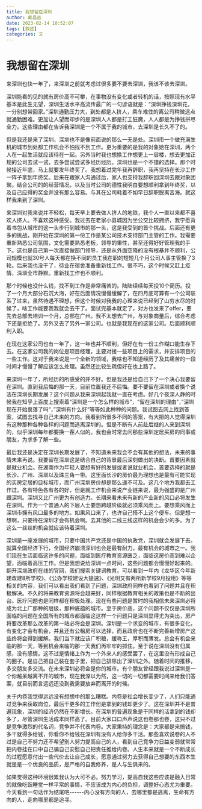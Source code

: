 ```yaml
---
title: 我想留在深圳
author: 戴昌益
date: 2023-02-14 10:52:07
tags: [叙述]
categories: 文
---
```


# 我想留在深圳

来深圳也快一年了，来深圳之前就考虑过很多要不要去深圳，我该不该去深圳。

深圳能看的见的就有房价高不可攀，在事物没有变化或者转机的话，按照现有水平基本是此生无望，深圳生活水平高流传最广的一句谚语就是：“深圳挣钱深圳花，一分别想带回家。”深圳通勤压力大，到处都是人挤人，乘车难住的离公司稍微远点就通勤困难。更加让人望而却步的是深圳人人都是打工狂魔，人人都是为挣钱拼尽全力。这些理由都在告诉我深圳是一个不属于我的城市，去深圳是长久不了的。

但是我还是来了深圳，深圳也不是像前面说的那么一无是处。深圳市一个做充满生机的城市到处都工作机会不怕找不到工作。更为重要的是我的对象她在深圳，两个人在一起生活就应该待在一起。另外当时我也想换工作想更上一层楼，想去更加正规的公司去试一试，去多尝试尝试多经历经历。深圳也是一个不错的选择。那个时候接近年底，马上就要发年终奖了。我想着过完年我再辞职，我再坚持在长沙工作一阵子拿到年终奖。后来在跟家人沟通过后，家人也支持我辞职回深圳去跟对象团聚。结合公司的的经营情况，以及当时公司的德性我明白要想顺利拿到年终奖，以及自己应得的奖金并没有那么容易。与其在公司耗着不如早日辞职脱离苦海。就这样我来到了深圳。

来深圳对我来说并不轻松，每天早上要去做人挤人的地铁，我个人一直以来都不喜欢人挤人。不喜欢这种感受。我过去在老家小县城因为坐公交比较拥挤，我宁愿背着书包从城市的这一头步行到城市的那一头，这是我受到的首个挑战。后面还有更多的挑战，刚开始在深圳的第一份工作是某公司技术支持部门主管的工作。我需要重新熟悉公司氛围，文化需要熟悉老板，领导的秉性，甚至还得好好管理我的手下。这也是自己第一次直接做部门领导，还是从外面空降的没有根基并不顺利，公司规模也就30号人每天都在换不同的员工我在职的短短几个月公司人事主管换了3轮。后来我也没干了，待业在宿舍准备重新找工作。很不巧，这个时候又赶上疫情，深圳全市静默。重新找工作也不顺利。

那个时候也没什么钱，找不到工作是非常痛苦的。陆陆续续每天投10个简历。投了一个月大部分石沉大海，好在后面情况慢慢缓解了，在四月底可算有一个公司联系了过来，虽然待遇不理想，但这个时候对我我的心理来说已经到了山穷水尽的时候了，啥工作能要我我就会去干了。面试完基本就定了，对方也发来了offer，要先去总部去培训一个月，总部在广州。我不太想去广州，与对象商量后，综合考虑下还是拒绝了。另外又去了另外一家公司。也就是我现在的这家公司。后面顺利顺利入职。

在现在这家公司也有一年了，这一年也并不顺利，但好在有一份工作糊口能生存下去。在这家公司我的岗位是项目经理，主要对接一些项目上的需求，并安排项目的一些工作。这对于我来说是一个全新的领域，我啥也不知道经历了及其痛苦的一段时间才慢慢了解应该怎么处理。虽然还比较生疏但好在也上路了。

来深圳一年了，所经历的所感受的并不好。但是我还是给自己下了一个决心我要留在深圳。直到我后悔的那一天，目前位置我还不后悔。要不要留在深圳或者换个说法在深圳长期发展？这个问题从我来深圳起我就一直在考虑。好几个夜深人静的时候我在知乎上百度上搜索着“深圳是一个怎么样的城市”，“留在深圳的理由”，”深圳现在开始衰落了吗“，”深圳有什么好“等等如此种种的问题。我试图去网上找到答案，试图去找寻自己未来的方向。我看到所很多不同的答案，有大把的人觉得深圳有这种那种各种各样的问题而逃离深圳的。但是不断有人前赴后继的人来到深圳的，似乎深圳每年都要换一茬人似的。我也会时常去问那些深圳定居买房的同事或朋友，为求多了解一些。

最后我还是决定在深圳长期发展了，不知道未来我会不会有其他的想法，未来的事情未来再说。我要留在深圳这是结合自己的背景最后深刻做出的决断。首要因素就是就业机会。在湖南作为年轻人要想有好的发展或者说就业机会，首要选择的就是长沙、广州、深圳以及珠三角一带。这里面长沙的房价最为理想也是最有可能实现的买房定居的目标城市，而广州深圳房价却是那么遥不可及。这几个地方我都去工作过。各有特色各有各的好，但是就工作机会来说产业链来说，最为强盛的是广州跟深圳。深圳又比广州更为有创造力。长期来看未来有新的产业新的风口必将发生在深圳。作为一个普通人的下层人士要想跨越阶级就必须乘风而上。要想乘风而上深圳市拥有风口最多的地方。如果风口来了，也许自己搭不上这个便车。但是想一想啊，只要待在深圳才会有机会啊。去其他的二线三线这样的机会会少的多。为了这么一丝丝的机会就应该待着深圳。

深圳是一座发展的城市，只要中国共产党还是中国的执政党，深圳就会发展下去。就算全国经济下行，全国经济崩溃深圳也会是最有耐力，最有机会的城市之一。我们现在生活面临这许多的问题，面临到医疗教育资源匮乏，面临这房价高到难以企望，面临着高压工作。但是我想说给深圳一点时间，这些问题都会慢慢好起来的。翻开深圳政府在线的官网，我们搜索关键词教育。可以看到一年内《龙华区今年新建改建8所学校》、《公办学校建设大提速》、《光明又有两所新学校9月投用》等等相关的内容，我们可以看出我们看到了问题，深圳政府同样也看到了问题并且在积极解决。不久的将来教育资源将会越来好，同样根据教育相关的政策也是不断的出台。医疗问题也是同样都在积极处理。现在有些问题是暂时的我相信未来深圳必将成为北上广那种的层级，那种底蕴的城市。至于房价高，这个问题不仅仅是深圳所面临的问题在全国所有的城市都面临这这样一个问题只是深圳显得尤为突出，房产将要改革那么改革的第一站必将会是深圳。深圳是一个求变的城市，有很多变化，有变化才会有机会，并且还有公租房可以选择，而且政府也在不断完善新增房产这些终将会得到缓解。我们当下就应该广积粮，缓称王，厚积而薄发。总会有机会来临的那一天，等到机会来临的那一天我们再牢牢的抓住。至于说在深圳没有归属感，没有感情。这不过是情绪上作为一个外来人的感受罢了，在这里没有形成自己的圈子。是自己把自己装在套子里，把自己排除出了深圳之外。随着时间的推移，多交朋友多交流。在未来深圳必将会是你的城市。有个朋友曾经跟我说过深圳是一个你越呆越离不开的城市，现在我深以为然，这一切的一切都需要时间来给我们答案，就目前而言远远还没到我需要放弃而离开的时候。

关于内卷我觉得远远没有想想中的那么糟糕。内卷是社会增长变少了，人们只能通过竞争来获取岗位，最后干更多的工作但是拿到的钱却更少了。这在深圳并不是普遍现象，深圳的经济仍然在不断增长。在深圳的普遍现象是干同样的活拿到的钱却多了，尽管深圳生活成本同样高了。目前大家口口声声说这也卷那也卷，这只不过是竞争激烈的代名词，竞争并不代表内卷。大家秉持的理念是：大家都是来搞钱，多干就得多给钱，你看你不给钱在深圳有没有人给你多干活。那些喜欢说卷的人不过是自己不努力还不希望别人努力提高自己的人，看到自己竞争力日益变弱就常常把内卷挂在口中自己骗自己安慰自己把责任推给内卷。人生本来就是一个不断成长的过程愿意付出一些代价去让自己成长，愿意通过努力去获得自己想要的东西本生就是是一个优良的品质，是严格的自我修养，是人与生俱来的。

如果觉得这种环境很累我认为大可不必。努力学习，提高自我这些应该是融入日常的就像吃饭睡觉一样平常的事情，不应该成为内心的负担，调整好心态尤为重要。今天看到一句话作为结尾吧------内心没有方向的人，去哪里都是逃离，生命有方向的人，走向哪里都是追寻。
